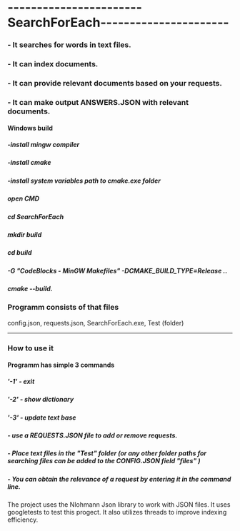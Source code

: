 # -----------------------SearchForEach----------------------
### - It searches for words in text files.
### - It can index documents.
### - It can provide relevant documents based on your requests.
### - It can make output ANSWERS.JSON with relevant documents.


#### Windows build
##### -install mingw compiler
##### -install cmake
##### -install system variables path to cmake.exe folder

##### open CMD 
##### cd SearchForEach
##### mkdir build
##### cd build
##### -G "CodeBlocks - MinGW Makefiles" -DCMAKE_BUILD_TYPE=Release ..
##### cmake --build.

### Programm consists of that files 
config.json,
requests.json,
SearchForEach.exe,
Test (folder)
____
### How to use it

#### Programm has simple 3 commands
##### '-1' - exit
##### '-2' - show dictionary
##### '-3' - update text base

##### - use a REQUESTS.JSON file to add or remove requests.
##### - Place text files in the "Test" folder (or any other folder paths for searching files can be added to the CONFIG.JSON field "files" )
##### - You can obtain the relevance of a request by entering it in the command line.

The project uses the Nlohmann Json library to work with JSON files.
It uses googletests to test this progect.
It also utilizes threads to improve indexing efficiency.
